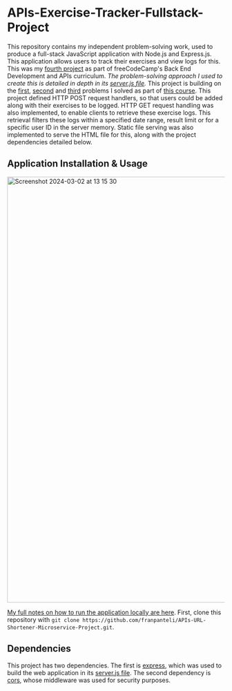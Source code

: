# APIs-Exercise-Tracker-Fullstack-Project

This repository contains my independent problem-solving work, used to produce a full-stack JavaScript application with Node.js and Express.js. This application allows users to track their exercises and view logs for this. This was my [fourth project](https://www.freecodecamp.org/learn/back-end-development-and-apis/back-end-development-and-apis-projects/exercise-tracker) as part of freeCodeCamp's Back End Development and APIs curriculum. *The problem-solving approach I used to create this is detailed in depth in its [server.js file](https://github.com/franpanteli/APIs-Exercise-Tracker-Fullstack-Project/blob/main/server.js).* This project is building on the [first](https://github.com/franpanteli/APIs-Timestamp-Microservice-Project), [second](https://github.com/franpanteli/APIs-Request-Header-Parser-Microservice-Project) and [third](https://github.com/franpanteli/APIs-URL-Shortener-Microservice-Project) problems I solved as part of [this course](https://www.freecodecamp.org/learn/back-end-development-and-apis/#mongodb-and-mongoose). This project defined HTTP POST request handlers, so that users could be added along with their exercises to be logged. HTTP GET request handling was also implemented, to enable clients to retrieve these exercise logs. This retrieval filters these logs within a specified date range, result limit or for a specific user ID in the server memory. Static file serving was also implemented to serve the HTML file for this, along with the project dependencies detailed below. 

## Application Installation & Usage
<img width="986" alt="Screenshot 2024-03-02 at 13 15 30" src="https://github.com/franpanteli/APIs-Exercise-Tracker-Fullstack-Project/assets/131474705/f52744b7-f1f0-47c6-9e0b-25925968d1e7">


[My full notes on how to run the application locally are here](https://github.com/franpanteli/APIs-URL-Shortener-Microservice-Project/blob/main/launching-the-app-locally.txt). First, clone this repository with `git clone https://github.com/franpanteli/APIs-URL-Shortener-Microservice-Project.git`.

## Dependencies

This project has two dependencies. The first is [express](https://www.npmjs.com/package/express), which was used to build the web application in its [server.js file](https://github.com/franpanteli/APIs-Request-Header-Parser-Microservice-Project/blob/main/server.js). The second dependency is [cors](https://www.npmjs.com/package/cors), whose middleware was used for security purposes.
